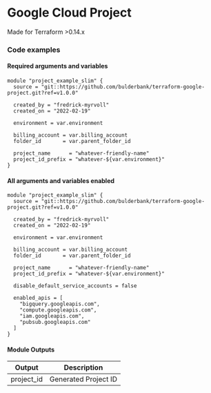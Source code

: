 # Google Cloud Project

Made for Terraform >0.14.x

### Code examples

#### Required arguments and variables

```hcl
module "project_example_slim" {
  source = "git::https://github.com/bulderbank/terraform-google-project.git?ref=v1.0.0"

  created_by = "fredrick-myrvoll"
  created_on = "2022-02-19"

  environment = var.environment

  billing_account = var.billing_account
  folder_id       = var.parent_folder_id

  project_name      = "whatever-friendly-name"
  project_id_prefix = "whatever-${var.environment}"
}
```

#### All arguments and variables enabled

```hcl
module "project_example_slim" {
  source = "git::https://github.com/bulderbank/terraform-google-project.git?ref=v1.0.0"

  created_by = "fredrick-myrvoll"
  created_on = "2022-02-19"

  environment = var.environment

  billing_account = var.billing_account
  folder_id       = var.parent_folder_id

  project_name      = "whatever-friendly-name"
  project_id_prefix = "whatever-${var.environment}"

  disable_default_service_accounts = false

  enabled_apis = [
    "bigquery.googleapis.com",
    "compute.googleapis.com",
    "iam.googleapis.com",
    "pubsub.googleapis.com"
  ]
}
```

#### Module Outputs

| Output | Description |
| --- | --- |
| project_id | Generated Project ID |